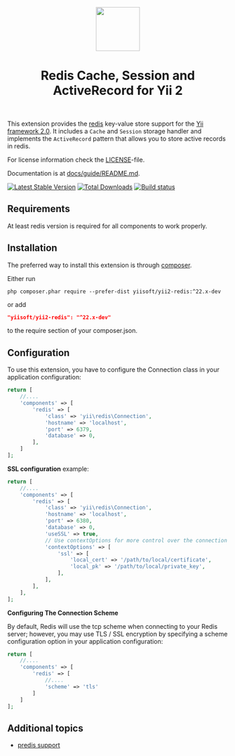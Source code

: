 <p align="center">
    <a href="https://redis.io/" target="_blank" rel="external">
        <img src="https://download.redis.io/redis.png" height="100px">
    </a>
    <h1 align="center">Redis Cache, Session and ActiveRecord for Yii 2</h1>
    <br>
</p>

This extension provides the [redis](https://redis.io/) key-value store support for the [Yii framework 2.0](https://www.yiiframework.com).
It includes a `Cache` and `Session` storage handler and implements the `ActiveRecord` pattern that allows
you to store active records in redis.

For license information check the [LICENSE](LICENSE.md)-file.

Documentation is at [docs/guide/README.md](docs/guide/README.md).

[![Latest Stable Version](https://poser.pugx.org/yiisoft/yii2-redis/v/stable.png)](https://packagist.org/packages/yiisoft/yii2-redis)
[![Total Downloads](https://poser.pugx.org/yiisoft/yii2-redis/downloads.png)](https://packagist.org/packages/yiisoft/yii2-redis)
[![Build status](https://github.com/yiisoft/yii2-redis/workflows/build/badge.svg)](https://github.com/yiisoft/yii2-redis/actions?query=workflow%3Abuild)


Requirements
------------

At least redis version is required for all components to work properly.

Installation
------------

The preferred way to install this extension is through [composer](https://getcomposer.org/download/).

Either run

```
php composer.phar require --prefer-dist yiisoft/yii2-redis:^22.x-dev
```

or add

```json
"yiisoft/yii2-redis": "^22.x-dev"
```

to the require section of your composer.json.


Configuration
-------------

To use this extension, you have to configure the Connection class in your application configuration:

```php
return [
    //....
    'components' => [
        'redis' => [
            'class' => 'yii\redis\Connection',
            'hostname' => 'localhost',
            'port' => 6379,
            'database' => 0,
        ],
    ]
];
```

**SSL configuration** example:
```php
return [
    //....
    'components' => [
        'redis' => [
            'class' => 'yii\redis\Connection',
            'hostname' => 'localhost',
            'port' => 6380,
            'database' => 0,
            'useSSL' => true,
            // Use contextOptions for more control over the connection (https://www.php.net/manual/en/context.php), not usually needed
            'contextOptions' => [
                'ssl' => [
                    'local_cert' => '/path/to/local/certificate',
                    'local_pk' => '/path/to/local/private_key',
                ],
            ],
        ],
    ],
];
```

**Configuring The Connection Scheme**

By default, Redis will use the tcp scheme when connecting to your Redis server; however, you may use TLS / SSL encryption by specifying a scheme configuration option in your application configuration:
```php
return [
    //....
    'components' => [
        'redis' => [
            //....
            'scheme' => 'tls'
        ]
    ]
];
```

Additional topics
-----------------

* [predis support](predis.md)
